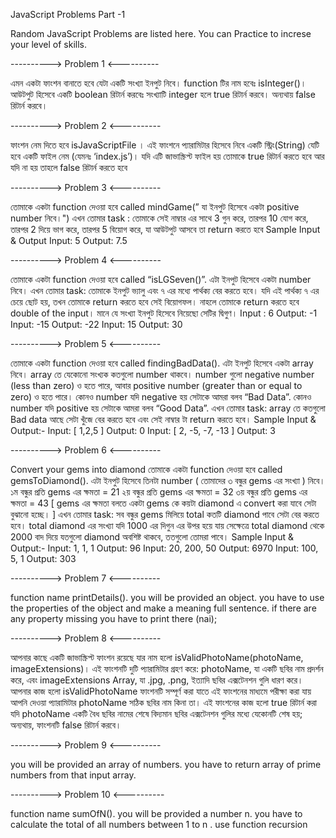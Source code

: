 JavaScript Problems Part -1 

Random JavaScript Problems are listed here. You can Practice to increse your level of skills.

----------> Problem 1 <----------

এমন একটা ফাংশন বানাতে হবে যেটা একটি সংখ্যা ইনপুট নিবে। function টির নাম হবেঃ isInteger()। আউটপুট হিসেবে একটি boolean রিটার্ন করবেঃ সংখ্যাটি integer হলে true রিটার্ন করবে। অন্যথায় false রিটার্ন করবে।

----------> Problem 2 <----------

ফাংশন নেম দিতে হবে isJavaScriptFile । এই ফাংশনে প্যারামিটার হিসেবে নিবে একটি স্ট্রিং(String) যেটি হবে একটি ফাইল নেম (যেমনঃ ‘index.js’)। যদি এটি জাভাস্ক্রিপ্ট ফাইল হয় তোমাকে true রিটার্ন করতে হবে আর যদি না হয় তাহলে false রিটার্ন করতে হবে

----------> Problem 3 <----------

তোমাকে একটা function দেওয়া হবে called mindGame(” যা ইনপুট হিসেবে একটা positive number নিবে।") এখন তোমার task : তোমাকে সেই নাম্বার এর সাথে 3 গুন করে, তারপর 10 যোগ করে, তারপর 2 দিয়ে ভাগ করে, তারপর 5 বিয়োগ করে, যা আউটপুট আসবে তা return করতে হবে Sample Input & Output Input: 5 Output: 7.5

----------> Problem 4 <----------

তোমাকে একটা function দেওয়া হবে called “isLGSeven()”. এটা ইনপুট হিসেবে একটা number নিবে।
এখন তোমার task: তোমাকে ইনপুট ভ্যালু এবং ৭ এর মধ্যে পার্থক্য বের করতে হবে। যদি এই পার্থক্য ৭ এর চেয়ে ছোট হয়, তখন তোমাকে return করতে হবে সেই বিয়োগফল। নাহলে তোমাকে return করতে হবে double of the input। মানে যে সংখ্যা ইনপুট হিসেবে নিয়েছো সেটির দ্বিগুণ। Input : 6 Output: -1 Input: -15 Output: -22 Input: 15 Output: 30

----------> Problem 5 <----------

তোমাকে একটা function দেওয়া হবে called findingBadData(). এটা ইনপুট হিসেবে একটা array নিবে। array তে যেকোনো সংখ্যক কতগুলো number থাকবে। number গুলো negative number (less than zero) ও হতে পারে, আবার positive number (greater than or equal to zero) ও হতে পারে। কোনও number যদি negative হয় সেটাকে আমরা বলব “Bad Data”. কোনও number যদি positive হয় সেটাকে আমরা বলব “Good Data”. এখন তোমার task: array তে কতগুলো Bad data আছে সেটা খুঁজে বের করতে হবে এবং সেই নাম্বার টা return করতে হবে। Sample Input & Output:- Input: [ 1,2,5 ] Output: 0 Input: [ 2, -5, -7, -13 ] Output: 3

----------> Problem 6 <----------

Convert your gems into diamond তোমাকে একটা function দেওয়া হবে called gemsToDiamond(). এটা ইনপুট হিসেবে তিনটা number ( তোমাদের ৩ বন্ধুর gems এর সংখ্যা ) নিবে। ১ম বন্ধুর প্রতি gems এর ক্ষমতা = 21 ২য় বন্ধুর প্রতি gems এর ক্ষমতা = 32 ৩য় বন্ধুর প্রতি gems এর ক্ষমতা = 43 [ gems এর ক্ষমতা বলতে একটা gems কে কয়টা diamond এ convert করা যাবে সেটা বুঝানো হচ্ছে। ] এখন তোমার task: সব বন্ধুর gems মিলিয়ে total কতটি diamond পাবে সেটা বের করতে হবে। total diamond এর সংখ্যা যদি 1000 এর দিগুন এর উপর হয়ে যায় সেক্ষেত্রে total diamond থেকে 2000 বাদ দিয়ে যতগুলো diamond অবশিষ্ট থাকবে, ততগুলো তোমরা পাবে। Sample Input & Output:- Input: 1, 1, 1 Output: 96 Input: 20, 200, 50 Output: 6970 Input: 100, 5, 1 Output: 303

----------> Problem 7 <----------

function name printDetails(). you will be provided an object. you have to use the properties of the object and make a meaning full sentence. if there are any property missing you have to print there (nai);

----------> Problem 8 <----------

আপনার কাছে একটি জাভাস্ক্রিপ্ট ফাংশন রয়েছে যার নাম হলো isValidPhotoName(photoName, imageExtensions)। এই ফাংশনটি দুটি প্যারামিটার গ্রহণ করে: photoName, যা একটি ছবির নাম প্রদর্শন করে, এবং imageExtensions Array, যা .jpg, .png, ইত্যাদি ছবির এক্সটেনশন গুলি ধারণ করে। আপনার কাজ হলো isValidPhotoName ফাংশনটি সম্পূর্ণ করা যাতে এই ফাংশনের মাধ্যমে পরীক্ষা করা যায় আপনি দেওয়া প্যারামিটার photoName সঠিক ছবির নাম কিনা তা। এই ফাংশনের কাজ হলো true রিটার্ন করা যদি photoName একটি বৈধ ছবির নামের শেষে বিদ্যমান ছবির এক্সটেনশন গুলির মধ্যে যেকোনটি শেষ হয়; অন্যথায়, ফাংশনটি false রিটার্ন করবে।

----------> Problem 9 <----------

you will be provided an array of numbers. you have to return array of prime numbers from that input array.

----------> Problem 10 <----------

function name sumOfN(). you will be provided a number n. you have to calculate the total of all numbers between 1 to n . use function recursion